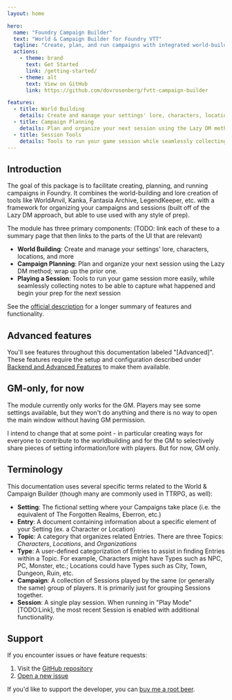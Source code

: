 ```yaml
---
layout: home

hero:
  name: "Foundry Campaign Builder"
  text: "World & Campaign Builder for Foundry VTT"
  tagline: "Create, plan, and run campaigns with integrated world-building and campaign management tools"
  actions:
    - theme: brand
      text: Get Started
      link: /getting-started/
    - theme: alt
      text: View on GitHub
      link: https://github.com/dovrosenberg/fvtt-campaign-builder

features:
  - title: World Building
    details: Create and manage your settings' lore, characters, locations, and organizations
  - title: Campaign Planning
    details: Plan and organize your next session using the Lazy DM method
  - title: Session Tools
    details: Tools to run your game session while seamlessly collecting notes
---
```


## Introduction

The goal of this package is to facilitate creating, planning, and running campaigns in Foundry. It combines the world-building and lore creation of tools like WorldAnvil, Kanka, Fantasia Archive, LegendKeeper, etc. with a framework for organizing your campaigns and sessions (built off of the Lazy DM approach, but able to use used with any style of prep).

The module has three primary components: (TODO: link each of these to a summary page that then links to the parts of the UI that are relevant)
- **World Building**: Create and manage your settings' lore, characters, locations, and more
- **Campaign Planning**: Plan and organize your next session using the Lazy DM method; wrap up the prior one.
- **Playing a Session**: Tools to run your game session more easily, while seamlessly collecting notes to be able to capture what happened and begin your prep for the next session

See the [official description](https://github.com/dovrosenberg/fvtt-campaign-builder) for a longer summary of features and functionality.

## Advanced features

You'll see features throughout this documentation labeled "[Advanced]". These features require the setup and configuration described under [Backend and Advanced Features](backend/index.html) to make them available.

## GM-only, for now

The module currently only works for the GM. Players may see some settings available, but they won't do anything and there is no way to open the main window without having GM permission.

I intend to change that at some point - in particular creating ways for everyone to contribute to the worldbuilding and for the GM to selectively share pieces of setting information/lore with players. But for now, GM only.

## Terminology

This documentation uses several specific terms related to the World & Campaign Builder (though many are commonly used in TTRPG, as well):

- **Setting**: The fictional setting where your Campaigns take place (i.e. the equivalent of The Forgotten Realms, Eberron, etc.)
- **Entry**: A document containing information about a specific element of your Setting (ex. a Character or Location)
- **Topic**: A category that organizes related Entries. There are three Topics: *Characters*, *Locations*, and *Organizations*
- **Type**: A user-defined categorization of Entries to assist in finding Entries within a Topic. For example, Characters might have Types such as NPC, PC, Monster, etc.; Locations could have Types such as City, Town, Dungeon, Ruin, etc.
- **Campaign**: A collection of Sessions played by the same (or generally the same) group of players. It is primarily just for grouping Sessions together.
- **Session**: A single play session. When running in "Play Mode" [TODO:Link], the most recent Session is enabled with additional functionality.

## Support

If you encounter issues or have feature requests:
1. Visit the [GitHub repository](https://github.com/dovrosenberg/fvtt-campaign-builder/issues)
2. [Open a new issue](https://github.com/dovrosenberg/fvtt-campaign-builder/issues/new/choose)

If you'd like to support the developer, you can [buy me a root beer](https://ko-fi.com/phloro).